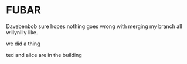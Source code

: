 # FUBAR

Davebenbob sure hopes nothing goes wrong with merging my branch all willynilly like.

we did a thing

ted and alice are in the building

